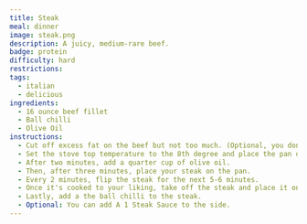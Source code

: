 ```yaml
---
title: Steak
meal: dinner
image: steak.png
description: A juicy, medium-rare beef.
badge: protein
difficulty: hard
restrictions:
tags:
  - italian
  - delicious
ingredients:
  - 16 ounce beef fillet
  - Ball chilli
  - Olive Oil
instructions:
  - Cut off excess fat on the beef but not too much. (Optional, you don't need to if you dont want to)
  - Set the stove top temperature to the 8th degree and place the pan on top of it.
  - After two minutes, add a quarter cup of olive oil.
  - Then, after three minutes, place your steak on the pan.
  - Every 2 minutes, flip the steak for the next 5-6 minutes.
  - Once it's cooked to your liking, take off the steak and place it onto a plate.
  - Lastly, add a the ball chilli to the steak.
  - Optional: You can add A 1 Steak Sauce to the side.
---
```

